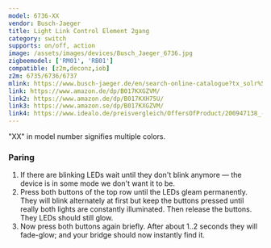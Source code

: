 ```yaml
---
model: 6736-XX
vendor: Busch-Jaeger 
title: Light Link Control Element 2gang 
category: switch
supports: on/off, action
image: /assets/images/devices/Busch_Jaeger_6736.jpg
zigbeemodel: ['RM01', 'RB01']
compatible: [z2m,deconz,iob]
z2m: 6735/6736/6737
mlink: https://www.busch-jaeger.de/en/search-online-catalogue?tx_solr%5Bq%5D=light%5C+link+control+2gang
link: https://www.amazon.de/dp/B017KXGZVM/
link2: https://www.amazon.de/dp/B017KXH75U/
link3: https://www.amazon.se/dp/B017KXGZVM/
link4: https://www.idealo.de/preisvergleich/OffersOfProduct/200947138_-zigbee-light-link-2-kanal-busch-jaeger.html
---
```

"XX" in model number signifies multiple colors.

### Paring

1. If there are blinking LEDs wait until they don't blink anymore — the device is in some mode we don't want it to be.
2. Press both buttons of the top row until the LEDs gleam permanently. They will blink alternately at first but keep the buttons pressed until really both lights are constantly illuminated. Then release the buttons. They LEDs should still glow.
3. Now press both buttons again briefly. After about 1..2 seconds they will fade-glow; and your bridge should now instantly find it.
